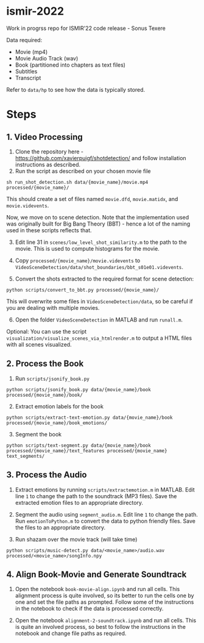 # ismir-2022
Work in progrss repo for ISMIR'22 code release - Sonus Texere

Data required:

- Movie (mp4)
- Movie Audio Track (wav)
- Book (partitioned into chapters as text files)
- Subtitles
- Transcript

Refer to `data/hp` to see how the data is typically stored.

# Steps


## 1. Video Processing

1. Clone the repository here - https://github.com/xavierpuigf/shotdetection/ and follow installation instructions as described.
2. Run the script as described on your chosen movie file

```
sh run_shot_detection.sh data/{movie_name}/movie.mp4 processed/{movie_name}/
```

This should create a set of files named `movie.dfd`, `movie.matidx`, and `movie.videvents`.

Now, we move on to scene detection. Note that the implementation used was originally built for Big Bang Theory (BBT) - hence a lot of the naming used in these scripts reflects that.

3. Edit line 31 in `scenes/low_level_shot_similarity.m` to the path to the movie. This is used to compute histograms for the movie.

4. Copy `processed/{movie_name}/movie.videvents` to `VideoSceneDetection/data/shot_boundaries/bbt_s01e01.videvents`.

5.  Convert the shots extracted to the required format for scene detection:

```
python scripts/convert_to_bbt.py processed/{movie_name}/
```

This will overwrite some files in `VideoSceneDetection/data`, so be careful if you are dealing with multiple movies.

6. Open the folder `VideoSceneDetection` in MATLAB and run `runall.m`. 

Optional: You can use the script `visualization/visualize_scenes_via_htmlrender.m` to output a HTML files with all scenes visualized.

## 2. Process the Book

1. Run `scripts/jsonify_book.py`

```
python scripts/jsonify_book.py data/{movie_name}/book processed/{movie_name}/book/
```

2. Extract emotion labels for the book

```
python scripts/extract-text-emotion.py data/{movie_name}/book processed/{movie_name}/book_emotions/
```

3. Segment the book

```
python scripts/text-segment.py data/{movie_name}/book processed/{movie_name}/text_features processed/{movie_name} text_segments/
```

## 3. Process the Audio

1. Extract emotions by running `scripts/extractemotion.m` in MATLAB. Edit line `1` to change the path to the soundtrack (MP3 files). Save the extracted emotion files to an appropriate directory.

2. Segment the audio using `segment_audio.m`. Edit line `1` to change the path. Run `emotionToPython.m` to convert the data to python friendly files. Save the files to an appropriate directory.

3. Run shazam over the movie track (will take time)

```
python scripts/music-detect.py data/<movie_name>/audio.wav processed/<movie_name>/songInfo.npy
```

## 4. Align Book-Movie and Generate Soundtrack

1. Open the notebook `book-movie-align.ipynb` and run all cells. This alignment process is quite involved, so its better to run the cells one by one and set the file paths as prompted. Follow some of the instructions in the notebook to check if the data is processed correctly.

2. Open the notebook `alignment-2-soundtrack.ipynb` and run all cells. This is quite an involved process, so best to follow the instructions in the notebook and change file paths as required.